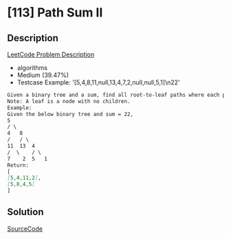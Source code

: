 # [113] Path Sum II

## Description

[LeetCode Problem Description](https://leetcode.com/problems/path-sum-ii/description/)

* algorithms
* Medium (39.47%)
* Testcase Example:  '[5,4,8,11,null,13,4,7,2,null,null,5,1]\n22'

```md
Given a binary tree and a sum, find all root-to-leaf paths where each path's sum equals the given sum.
Note: A leaf is a node with no children.
Example:
Given the below binary tree and sum = 22,
5
/ \
4   8
/   / \
11  13  4
/  \    / \
7    2  5   1
Return:
[
[5,4,11,2],
[5,8,4,5]
]

```

## Solution

[SourceCode](./solution.js)
